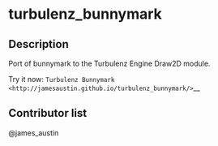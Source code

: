 turbulenz_bunnymark
===================

Description
-----------

Port of bunnymark to the Turbulenz Engine Draw2D module.

Try it now: `Turbulenz Bunnymark <http://jamesaustin.github.io/turbulenz_bunnymark/>`__


Contributor list
----------------

@james_austin
